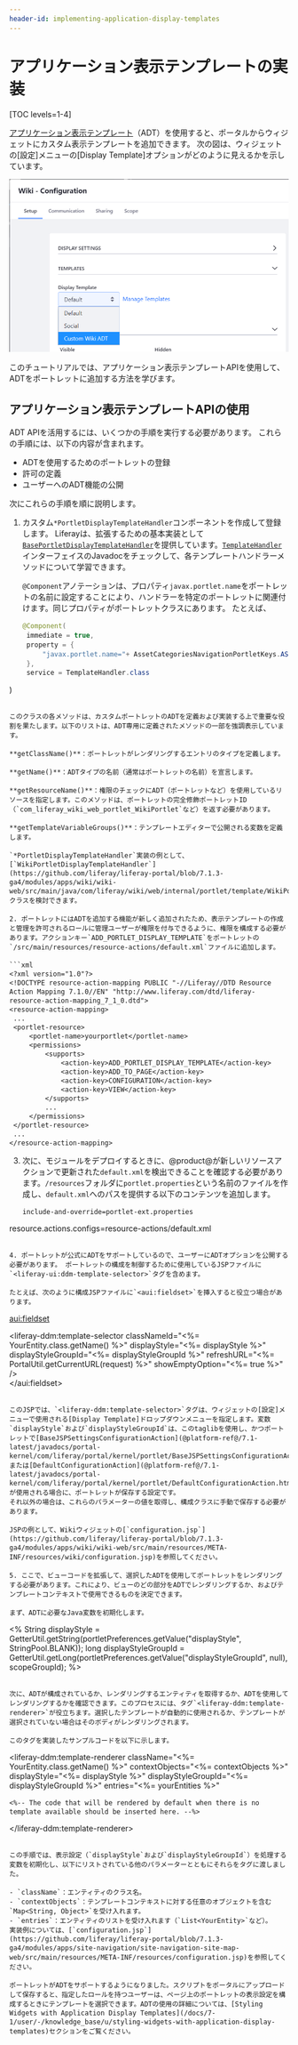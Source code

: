 ```yaml
---
header-id: implementing-application-display-templates
---
```


# アプリケーション表示テンプレートの実装

[TOC levels=1-4]

[アプリケーション表示テンプレート](/docs/7-1/user/-/knowledge_base/u/styling-widgets-with-application-display-templates)（ADT）を使用すると、ポータルからウィジェットにカスタム表示テンプレートを追加できます。 次の図は、ウィジェットの[設定]メニューの[Display Template]オプションがどのように見えるかを示しています。

![図1：カスタム表示テンプレートを使用して、ポートレットの表示をカスタマイズできます。](../../images/adt-dropdown.png)

このチュートリアルでは、アプリケーション表示テンプレートAPIを使用して、ADTをポートレットに追加する方法を学びます。

## アプリケーション表示テンプレートAPIの使用

ADT APIを活用するには、いくつかの手順を実行する必要があります。 これらの手順には、以下の内容が含まれます。

- ADTを使用するためのポートレットの登録
- 許可の定義
- ユーザーへのADT機能の公開

次にこれらの手順を順に説明します。

1. カスタム`*PortletDisplayTemplateHandler`コンポーネントを作成して登録します。 
Liferayは、拡張するための基本実装として[`BasePortletDisplayTemplateHandler`](@platform-ref@/7.1-latest/javadocs/portal-kernel/com/liferay/portal/kernel/portletdisplaytemplate/BasePortletDisplayTemplateHandler.html)を提供しています。[`TemplateHandler`](@platform-ref@/7.1-latest/javadocs/portal-kernel/com/liferay/portal/kernel/template/TemplateHandler.html)インターフェイスのJavadocをチェックして、各テンプレートハンドラーメソッドについて学習できます。

   `@Component`アノテーションは、プロパティ`javax.portlet.name`をポートレットの名前に設定することにより、ハンドラーを特定のポートレットに関連付けます。同じプロパティがポートレットクラスにあります。 たとえば、

   ```java
   @Component(
    immediate = true,
    property = {
        "javax.portlet.name="+ AssetCategoriesNavigationPortletKeys.ASSET_CATEGORIES_NAVIGATION
    },
    service = TemplateHandler.class
)
   ```

   このクラスの各メソッドは、カスタムポートレットのADTを定義および実装する上で重要な役割を果たします。以下のリストは、ADT専用に定義されたメソッドの一部を強調表示しています。

   **getClassName()**：ポートレットがレンダリングするエントリのタイプを定義します。

   **getName()**：ADTタイプの名前（通常はポートレットの名前）を宣言します。

   **getResourceName()**：権限のチェックにADT（ポートレットなど）を使用しているリソースを指定します。このメソッドは、ポートレットの完全修飾ポートレットID（`com_liferay_wiki_web_portlet_WikiPortlet`など）を返す必要があります。

   **getTemplateVariableGroups()**：テンプレートエディターで公開される変数を定義します。

   `*PortletDisplayTemplateHandler`実装の例として、[`WikiPortletDisplayTemplateHandler`](https://github.com/liferay/liferay-portal/blob/7.1.3-ga4/modules/apps/wiki/wiki-web/src/main/java/com/liferay/wiki/web/internal/portlet/template/WikiPortletDisplayTemplateHandler.java)クラスを検討できます。

2. ポートレットにはADTを追加する機能が新しく追加されたため、表示テンプレートの作成と管理を許可されるロールに管理ユーザーが権限を付与できるように、権限を構成する必要があります。アクションキー`ADD_PORTLET_DISPLAY_TEMPLATE`をポートレットの`/src/main/resources/resource-actions/default.xml`ファイルに追加します。

   ```xml
   <?xml version="1.0"?>
<!DOCTYPE resource-action-mapping PUBLIC "-//Liferay//DTD Resource Action Mapping 7.1.0//EN" "http://www.liferay.com/dtd/liferay-resource-action-mapping_7_1_0.dtd">
<resource-action-mapping>
    ...
    <portlet-resource>
        <portlet-name>yourportlet</portlet-name>
        <permissions>
            <supports>
                <action-key>ADD_PORTLET_DISPLAY_TEMPLATE</action-key>
                <action-key>ADD_TO_PAGE</action-key>
                <action-key>CONFIGURATION</action-key>
                <action-key>VIEW</action-key>
            </supports>
            ...
        </permissions>
    </portlet-resource>
    ...
</resource-action-mapping>
   ```

3. 次に、モジュールをデプロイするときに、@product@が新しいリソースアクションで更新された`default.xml`を検出できることを確認する必要があります。`/resources`フォルダに`portlet.properties`という名前のファイルを作成し、`default.xml`へのパスを提供する以下のコンテンツを追加します。

   ```properties
   include-and-override=portlet-ext.properties
resource.actions.configs=resource-actions/default.xml
   ```

4. ポートレットが公式にADTをサポートしているので、ユーザーにADTオプションを公開する必要があります。 ポートレットの構成を制御するために使用しているJSPファイルに`<liferay-ui:ddm-template-selector>`タグを含めます。

   たとえば、次のように構成JSPファイルに`<aui:fieldset>`を挿入すると役立つ場合があります。

   ```
   <aui:fieldset>
    <div class="display-template">
        <liferay-ddm:template-selector
            classNameId="<%= YourEntity.class.getName() %>"
            displayStyle="<%= displayStyle %>"
            displayStyleGroupId="<%= displayStyleGroupId %>"
            refreshURL="<%= PortalUtil.getCurrentURL(request) %>"
            showEmptyOption="<%= true %>"
        />
    </div>
</aui:fieldset>
   ```

   このJSPでは、`<liferay-ddm:template-selector>`タグは、ウィジェットの[設定]メニューで使用される[Display Template]ドロップダウンメニューを指定します。変数`displayStyle`および`displayStyleGroupId`は、このtaglibを使用し、かつポートレットで[BaseJSPSettingsConfigurationAction](@platform-ref@/7.1-latest/javadocs/portal-kernel/com/liferay/portal/kernel/portlet/BaseJSPSettingsConfigurationAction.html)または[DefaultConfigurationAction](@platform-ref@/7.1-latest/javadocs/portal-kernel/com/liferay/portal/kernel/portlet/DefaultConfigurationAction.html)が使用される場合に、ポートレットが保存する設定です。
それ以外の場合は、これらのパラメーターの値を取得し、構成クラスに手動で保存する必要があります。

   JSPの例として、Wikiウィジェットの[`configuration.jsp`](https://github.com/liferay/liferay-portal/blob/7.1.3-ga4/modules/apps/wiki/wiki-web/src/main/resources/META-INF/resources/wiki/configuration.jsp)を参照してください。

5. ここで、ビューコードを拡張して、選択したADTを使用してポートレットをレンダリングする必要があります。これにより、ビューのどの部分をADTでレンダリングするか、およびテンプレートコンテキストで使用できるものを決定できます。

   まず、ADTに必要なJava変数を初期化します。

   ```
   <%
String displayStyle = GetterUtil.getString(portletPreferences.getValue("displayStyle", StringPool.BLANK));
long displayStyleGroupId = GetterUtil.getLong(portletPreferences.getValue("displayStyleGroupId", null), scopeGroupId);
%>
   ```

   次に、ADTが構成されているか、レンダリングするエンティティを取得するか、ADTを使用してレンダリングするかを確認できます。このプロセスには、タグ`<liferay-ddm:template-renderer>`が役立ちます。選択したテンプレートが自動的に使用されるか、テンプレートが選択されていない場合はそのボディがレンダリングされます。

   このタグを実装したサンプルコードを以下に示します。

   ```
   <liferay-ddm:template-renderer
    className="<%= YourEntity.class.getName() %>"
    contextObjects="<%= contextObjects %>"
    displayStyle="<%= displayStyle %>"
    displayStyleGroupId="<%= displayStyleGroupId %>"
    entries="<%= yourEntities %>"
>

    <%-- The code that will be rendered by default when there is no
    template available should be inserted here. --%>

</liferay-ddm:template-renderer>
   ```

   この手順では、表示設定（`displayStyle`および`displayStyleGroupId`）を処理する変数を初期化し、以下にリストされている他のパラメーターとともにそれらをタグに渡しました。

   - `className`：エンティティのクラス名。
   - `contextObjects`：テンプレートコンテキストに対する任意のオブジェクトを含む`Map<String, Object>`を受け入れます。
   - `entries`：エンティティのリストを受け入れます（`List<YourEntity>`など）。
   実装例については、[`configuration.jsp`](https://github.com/liferay/liferay-portal/blob/7.1.3-ga4/modules/apps/site-navigation/site-navigation-site-map-web/src/main/resources/META-INF/resources/configuration.jsp)を参照してください。

 ポートレットがADTをサポートするようになりました。スクリプトをポータルにアップロードして保存すると、指定したロールを持つユーザーは、ページ上のポートレットの表示設定を構成するときにテンプレートを選択できます。ADTの使用の詳細については、[Styling Widgets with Application Display Templates](/docs/7-1/user/-/knowledge_base/u/styling-widgets-with-application-display-templates)セクションをご覧ください。

